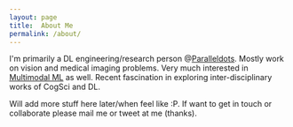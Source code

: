 ```yaml
---
layout: page
title:  About Me
permalink: /about/
---
```


I'm primarily a DL engineering/research person @[Paralleldots](www.paralleldots.xyz). Mostly work on vision and medical imaging problems. Very much interested in [Multimodal ML](https://arxiv.org/abs/1705.09406) as well. Recent fascination in exploring inter-disciplinary works of CogSci and DL.

Will add more stuff here later/when feel like :P. If want to get in touch or collaborate please mail me or tweet at me (thanks).
